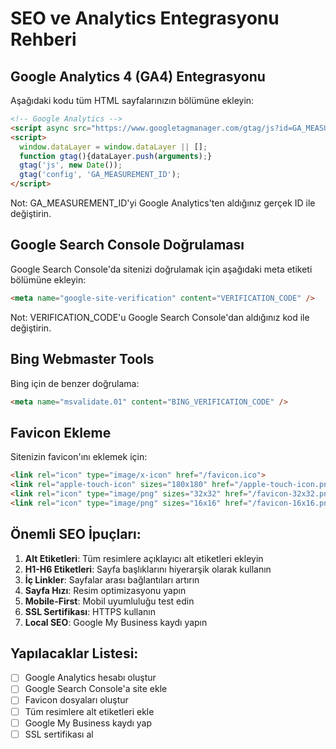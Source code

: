 # SEO ve Analytics Entegrasyonu Rehberi

## Google Analytics 4 (GA4) Entegrasyonu
Aşağıdaki kodu tüm HTML sayfalarınızın <head> bölümüne ekleyin:

```html
<!-- Google Analytics -->
<script async src="https://www.googletagmanager.com/gtag/js?id=GA_MEASUREMENT_ID"></script>
<script>
  window.dataLayer = window.dataLayer || [];
  function gtag(){dataLayer.push(arguments);}
  gtag('js', new Date());
  gtag('config', 'GA_MEASUREMENT_ID');
</script>
```

Not: GA_MEASUREMENT_ID'yi Google Analytics'ten aldığınız gerçek ID ile değiştirin.

## Google Search Console Doğrulaması
Google Search Console'da sitenizi doğrulamak için aşağıdaki meta etiketi <head> bölümüne ekleyin:

```html
<meta name="google-site-verification" content="VERIFICATION_CODE" />
```

Not: VERIFICATION_CODE'u Google Search Console'dan aldığınız kod ile değiştirin.

## Bing Webmaster Tools
Bing için de benzer doğrulama:

```html
<meta name="msvalidate.01" content="BING_VERIFICATION_CODE" />
```

## Favicon Ekleme
Sitenizin favicon'ını eklemek için:

```html
<link rel="icon" type="image/x-icon" href="/favicon.ico">
<link rel="apple-touch-icon" sizes="180x180" href="/apple-touch-icon.png">
<link rel="icon" type="image/png" sizes="32x32" href="/favicon-32x32.png">
<link rel="icon" type="image/png" sizes="16x16" href="/favicon-16x16.png">
```

## Önemli SEO İpuçları:

1. **Alt Etiketleri**: Tüm resimlere açıklayıcı alt etiketleri ekleyin
2. **H1-H6 Etiketleri**: Sayfa başlıklarını hiyerarşik olarak kullanın
3. **İç Linkler**: Sayfalar arası bağlantıları artırın
4. **Sayfa Hızı**: Resim optimizasyonu yapın
5. **Mobile-First**: Mobil uyumluluğu test edin
6. **SSL Sertifikası**: HTTPS kullanın
7. **Local SEO**: Google My Business kaydı yapın

## Yapılacaklar Listesi:
- [ ] Google Analytics hesabı oluştur
- [ ] Google Search Console'a site ekle
- [ ] Favicon dosyaları oluştur
- [ ] Tüm resimlere alt etiketleri ekle
- [ ] Google My Business kaydı yap
- [ ] SSL sertifikası al
